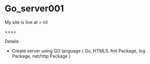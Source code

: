# Go_server001

My site is live at = nil

====

Details
- Create server using GO language
( Go, HTML5, fmt Package, log Package, net/http Package )
